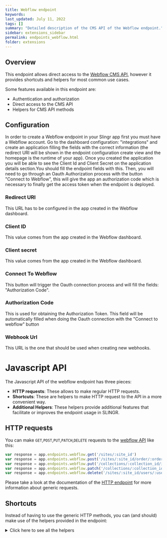 ```yaml
---
title: Webflow endpoint
keywords:
last_updated: July 11, 2022
tags: []
summary: "Detailed description of the CMS API of the Webflow endpoint."
sidebar: extensions_sidebar
permalink: endpoints_webflow.html
folder: extensions
---
```


## Overview

This endpoint allows direct access to the [Webflow CMS API](https://developers.webflow.com/),
however it provides shortcuts and helpers for most common use cases.

Some features available in this endpoint are:

- Authentication and authorization
- Direct access to the CMS API
- Helpers for CMS API methods

## Configuration

In order to create a Webflow endpoint in your Slingr app first you must have a Webflow account. Go to the dashboard configuration: "integrations" and create an application filling the fields with the correct information (the redirect URI will be shown in the endpoint configuration create view and the homepage is the runtime of your app). Once you created the application you will be able to see the Client Id and Client Secret on the application details section.You should fill the endpoint fields with this. Then, you will need to go through an Oauth Authorization process with the button "Connect to Webflow", this will give the app an authorization code which is necessary to finally get the access token when the endpoint is deployed. 

### Redirect URI

This URL has to be configured in the app created in the Webflow dashboard.

### Client ID

This value comes from the app created in the Webflow dashboard.

### Client secret

This value comes from the app created in the Webflow dashboard.

### Connect To Webflow

This button will trigger the Oauth connection process and will fill the fields: "Authorization Code".

### Authorization Code

This is used for obtaining the Authorization Token. This field will be automatically filled when doing the Oauth connection with the "Connect to webflow" button

### Webhook Url

This URL is the one that should be used when creating new webhooks.

# Javascript API

The Javascript API of the webflow endpoint has three pieces:

- **HTTP requests**: These allows to make regular HTTP requests.
- **Shortcuts**: These are helpers to make HTTP request to the API in a more convenient way.
- **Additional Helpers**: These helpers provide additional features that facilitate or improves the endpoint usage in SLINGR.

## HTTP requests
You can make `GET`,`POST`,`PUT`,`PATCH`,`DELETE` requests to the [webflow API](API_URL_HERE) like this:
```javascript
var response = app.endpoints.webflow.get('/sites/:site_id')
var response = app.endpoints.webflow.post('/sites/:site_id/order/:order_id/fulfill', body)
var response = app.endpoints.webflow.put('/collections/:collection_id/items/:item_id', body)
var response = app.endpoints.webflow.patch('/collections/:collection_id/items/:item_id', body)
var response = app.endpoints.webflow.delete('/sites/:site_id/users/:user_id')
```

Please take a look at the documentation of the [HTTP endpoint](https://github.com/slingr-stack/http-endpoint#javascript-api)
for more information about generic requests.

## Shortcuts

Instead of having to use the generic HTTP methods, you can (and should) make use of the helpers provided in the endpoint:
<details>
    <summary>Click here to see all the helpers</summary>

<br>

* API URL: '/sites'
* HTTP Method: 'GET'
* More info: https://developers.webflow.com/#list-sites
```javascript
app.endpoints.webflow.sites.list()
```
---
* API URL: '/sites/:site_id'
* HTTP Method: 'GET'
* More info: https://developers.webflow.com/#get-site
```javascript
app.endpoints.webflow.sites.getById(siteId)
```
---
* API URL: '/sites/:site_id/domains'
* HTTP Method: 'GET'
* More info: https://developers.webflow.com/#domains
```javascript
app.endpoints.webflow.sites.domains.list(siteId)
```
---
* API URL: '/sites/:site_id/collections'
* HTTP Method: 'GET'
* More info: https://developers.webflow.com/#list-collections
```javascript
app.endpoints.webflow.sites.collections.list(siteId)
```
---
* API URL: '/collections/:collection_id'
* HTTP Method: 'GET'
* More info: https://developers.webflow.com/#get-collection
```javascript
app.endpoints.webflow.collections.getById(collectionId)
```
---
* API URL: '/collections/:collection_id/items'
* HTTP Method: 'GET'
* More info: https://developers.webflow.com/#get-items
```javascript
app.endpoints.webflow.collections.getItems(collectionId)
```
---
* API URL: '/collections/:collection_id/items/:item_id'
* HTTP Method: 'GET'
* More info: https://developers.webflow.com/#get-item
```javascript
app.endpoints.webflow.collection.items.getById(collectionId, itemId)
```
---
* API URL: '/sites/:site_id/users'
* HTTP Method: 'GET'
* More info: https://developers.webflow.com/#list-users
```javascript
app.endpoints.webflow.users.list(siteId)
```
---
* API URL: '/sites/:site_id/users/:user_id'
* HTTP Method: 'GET'
* More info: https://developers.webflow.com/#get-user
```javascript
app.endpoints.webflow.users.getById(siteId, userId)
```
---
* API URL: '/sites/:site_id/products'
* HTTP Method: 'GET'
* More info: https://developers.webflow.com/#list-products
```javascript
app.endpoints.webflow.products.list(siteId)
```
---
* API URL: '/sites/:site_id/products'
* HTTP Method: 'GET'
* More info: https://developers.webflow.com/#get-product
```javascript
app.endpoints.webflow.products.getById(siteId)
```
---
* API URL: '/sites/:site_id/orders'
* HTTP Method: 'GET'
* More info: https://developers.webflow.com/#list-orders
```javascript
app.endpoints.webflow.orders.list(siteId)
```
---
* API URL: '/sites/:site_id/order/:order_id'
* HTTP Method: 'GET'
* More info: https://developers.webflow.com/#get-order
```javascript
app.endpoints.webflow.order.getById(siteId, orderId)
```
---
* API URL: '/sites/:site_id/collections/:collection_id/items/:item_id/inventory'
* HTTP Method: 'GET'
* More info: https://developers.webflow.com/#list-inventory
```javascript
app.endpoints.webflow.collections.items.inventory.list(siteId, collectionId, itemId)
```
---
* API URL: '/sites/:site_id/webhooks'
* HTTP Method: 'GET'
* More info: https://developers.webflow.com/#list-webhooks
```javascript
app.endpoints.webflow.webhooks.list(siteId)
```
---
* API URL: '/sites/:site_id/webhooks/:webhook_id'
* HTTP Method: 'GET'
* More info: https://developers.webflow.com/#get-webhook
```javascript
app.endpoints.webflow.webhooks.getById(siteId, webhookId)
```
---
* API URL: '/sites/:site_id/publish'
* HTTP Method: 'POST'
* More info: https://developers.webflow.com/#publish-site
```javascript
app.endpoints.webflow.sites.publish(siteId, body)
```
---
* API URL: '/collections/:collection_id/items'
* HTTP Method: 'POST'
* More info: https://developers.webflow.com/#create-item
```javascript
app.endpoints.webflow.collections.createItem(collectionId, body)
```
---
* API URL: '/sites/:site_id/users/invite'
* HTTP Method: 'POST'
* More info: https://developers.webflow.com/#invite-user
```javascript
app.endpoints.webflow.users.invite(siteId, body)
```
---
* API URL: '/sites/:site_id/products'
* HTTP Method: 'POST'
* More info: https://developers.webflow.com/#create-product
```javascript
app.endpoints.webflow.products.createProduct(siteId, body)
```
---
* API URL: '/sites/:site_id/products/:product_id/skus'
* HTTP Method: 'POST'
* More info: https://developers.webflow.com/#create-sku
```javascript
app.endpoints.webflow.products.skus.create(siteId, productId, body)
```
---
* API URL: '/sites/:site_id/order/:order_id/fulfill'
* HTTP Method: 'POST'
* More info: https://developers.webflow.com/#fullfit-order
```javascript
app.endpoints.webflow.order.fulfill(siteId, orderId, body)
```
---
* API URL: '/sites/:site_id/order/:order_id/unfulfill'
* HTTP Method: 'POST'
* More info: https://developers.webflow.com/#unfullfit-order
```javascript
app.endpoints.webflow.order.unfulfill(siteId, orderId, body)
```
---
* API URL: '/sites/:site_id/order/:order_id/refund'
* HTTP Method: 'POST'
* More info: https://developers.webflow.com/#refund-order
```javascript
app.endpoints.webflow.order.refund(siteId, orderId, body)
```
---
* API URL: '/sites/:site_id/webhooks'
* HTTP Method: 'POST'
* More info: https://developers.webflow.com/#create-webhook
```javascript
app.endpoints.webflow.webhooks.create(siteId, body)
```
---
* API URL: '/collections/:collection_id/items/:item_id'
* HTTP Method: 'PUT'
* More info: https://developers.webflow.com/#update-item
```javascript
app.endpoints.webflow.collections.updateItem(collectionId, itemId, body)
```
---
* API URL: '/collections/:collection_id/items/:item_id'
* HTTP Method: 'PATCH'
* More info: https://developers.webflow.com/#patch-item
```javascript
app.endpoints.webflow.collections.patchItem(collectionId, itemId, body)
```
---
* API URL: '/sites/:site_id/users/:user_id'
* HTTP Method: 'PATCH'
* More info: https://developers.webflow.com/#update-user
```javascript
app.endpoints.webflow.users.updateUser(siteId, userId, body)
```
---
* API URL: '/sites/:site_id/products'
* HTTP Method: 'PATCH'
* More info: https://developers.webflow.com/#update-product
```javascript
app.endpoints.webflow.products.updateProduct(siteId, body)
```
---
* API URL: '/sites/:site_id/products/:product_id/skus'
* HTTP Method: 'PATCH'
* More info: https://developers.webflow.com/#update-sku
```javascript
app.endpoints.webflow.products.skus.update(siteId, productId, body)
```
---
* API URL: '/sites/:site_id/order/:order_id'
* HTTP Method: 'PATCH'
* More info: https://developers.webflow.com/#update-order
```javascript
app.endpoints.webflow.order.update(siteId, orderId, body)
```
---
* API URL: '/sites/:site_id/collections/:collection_id/items/:item_id/inventory'
* HTTP Method: 'PATCH'
* More info: https://developers.webflow.com/#update-inventory
```javascript
app.endpoints.webflow.collections.items.inventory.update(siteId, collectionId, itemId, body)
```
---
* API URL: '/collections/:collection_id/items/:item_id'
* HTTP Method: 'DELETE'
* More info: https://developers.webflow.com/#remove-item
```javascript
app.endpoints.webflow.collection.items.removeItem(collectionId, itemId)
```
---
* API URL: '/sites/:site_id/users/:user_id'
* HTTP Method: 'DELETE'
* More info: https://developers.webflow.com/#delete-user
```javascript
app.endpoints.webflow.users.deleteUser(siteId, userId)
```
---
* API URL: '/sites/:site_id/webhooks/:webhook_id'
* HTTP Method: 'DELETE'
* More info: https://developers.webflow.com/#remove-webhook
```javascript
app.endpoints.webflow.webhooks.remove(siteId, webhookId)
```
---

## Events

You can set a webhooks listener with the Webflow API methods.


